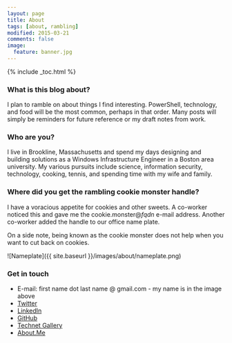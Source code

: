 ```yaml
---
layout: page
title: About
tags: [about, rambling]
modified: 2015-03-21
comments: false
image:
  feature: banner.jpg
---
```

{% include _toc.html %}

### What is this blog about?

I plan to ramble on about things I find interesting.  PowerShell, technology, and food will be the most common, perhaps in that order.  Many posts will simply be reminders for future reference or my draft notes from work.

### Who are you?

I live in Brookline, Massachusetts and spend my days designing and building solutions as a Windows Infrastructure Engineer in a Boston area university.  My various pursuits include science, information security, technology, cooking, tennis, and spending time with my wife and family.

### Where did you get the rambling cookie monster handle?

I have a voracious appetite for cookies and other sweets.  A co-worker noticed this and gave me the cookie.monster@*fqdn* e-mail address.  Another co-worker added the handle to our office name plate.

On a side note, being known as the cookie monster does not help when you want to cut back on cookies.

![Nameplate]({{ site.baseurl }}/images/about/nameplate.png)

### Get in touch

* E-mail: first name dot last name @ gmail.com - my name is in the image above
* [Twitter](https://twitter.com/psCookieMonster)
* [LinkedIn](https://www.linkedin.com/in/wframe)
* [GitHub](https://github.com/RamblingCookieMonster)
* [Technet Gallery](https://gallery.technet.microsoft.com/site/search?f%5B0%5D.Type=User&f%5B0%5D.Value=Cookie.Monster)
* [About.Me](https://about.me/ramblingcookiemonster)
